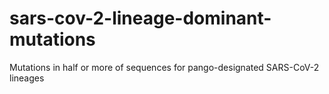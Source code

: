 # sars-cov-2-lineage-dominant-mutations
Mutations in half or more of sequences for pango-designated SARS-CoV-2 lineages
